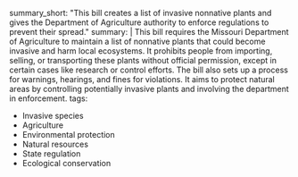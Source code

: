summary_short: "This bill creates a list of invasive nonnative plants and gives the Department of Agriculture authority to enforce regulations to prevent their spread."
summary: |
  This bill requires the Missouri Department of Agriculture to maintain a list of nonnative plants that could become invasive and harm local ecosystems. It prohibits people from importing, selling, or transporting these plants without official permission, except in certain cases like research or control efforts. The bill also sets up a process for warnings, hearings, and fines for violations. It aims to protect natural areas by controlling potentially invasive plants and involving the department in enforcement.
tags:
  - Invasive species
  - Agriculture
  - Environmental protection
  - Natural resources
  - State regulation
  - Ecological conservation
